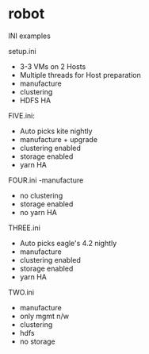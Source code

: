 # robot

INI examples

setup.ini
- 3-3 VMs on 2 Hosts
- Multiple threads for Host preparation
- manufacture 
- clustering 
- HDFS HA

FIVE.ini:
- Auto picks kite nightly
- manufacture + upgrade
- clustering enabled
- storage enabled
- yarn HA



FOUR.ini
-manufacture
- no clustering
- storage enabled
- no yarn HA



THREE.ini 
- Auto picks eagle's 4.2 nightly
- manufacture
- clustering enabled
- storage enabled
- yarn HA



TWO.ini
- manufacture
- only mgmt n/w
- clustering 
- hdfs
- no storage
